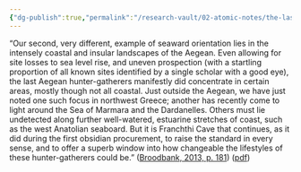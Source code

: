 ```yaml
---
{"dg-publish":true,"permalink":"/research-vault/02-atomic-notes/the-last-aegean-hunter-gatherers-manifestly-did-concentrate-in-certain-areas-mostly-though-not-all-coastal/"}
---
```


“Our second, very different, example of seaward orientation lies in the intensely coastal and insular landscapes of the Aegean. Even allowing for site losses to sea level rise, and uneven prospection (with a startling proportion of all known sites identified by a single scholar with a good eye), the last Aegean hunter-gatherers manifestly did concentrate in certain areas, mostly though not all coastal. Just outside the Aegean, we have just noted one such focus in northwest Greece; another has recently come to light around the Sea of Marmara and the Dardanelles. Others must lie undetected along further well-watered, estuarine stretches of coast, such as the west Anatolian seaboard. But it is Franchthi Cave that continues, as it did during the first obsidian procurement, to raise the standard in every sense, and to offer a superb window into how changeable the lifestyles of these hunter-gatherers could be.” ([Broodbank, 2013, p. 181](zotero://select/library/items/IR54JIQG)) ([pdf](zotero://open-pdf/library/items/85K7BT2G?page=168&annotation=IIIVEMZT))